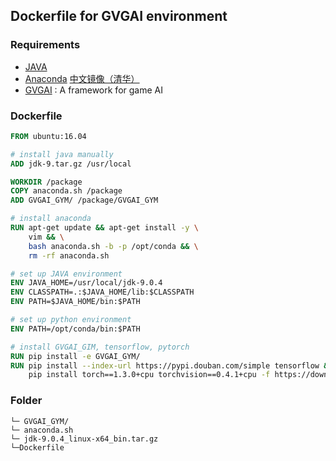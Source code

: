 ## Dockerfile for GVGAI environment

### Requirements

- [JAVA](https://www.oracle.com/technetwork/java/javase/downloads/java-archive-javase9-3934878.html)
- [Anaconda](https://www.anaconda.com/distribution/)    [中文镜像（清华）](https://mirrors.tuna.tsinghua.edu.cn/anaconda/archive/)
- [GVGAI](https://github.com/rubenrtorrado/GVGAI_GYM) : A framework for game AI

### Dockerfile

```dockerfile
FROM ubuntu:16.04

# install java manually
ADD jdk-9.tar.gz /usr/local

WORKDIR /package
COPY anaconda.sh /package
ADD GVGAI_GYM/ /package/GVGAI_GYM

# install anaconda
RUN apt-get update && apt-get install -y \
    vim && \
    bash anaconda.sh -b -p /opt/conda && \
    rm -rf anaconda.sh

# set up JAVA environment
ENV JAVA_HOME=/usr/local/jdk-9.0.4
ENV CLASSPATH=.:$JAVA_HOME/lib:$CLASSPATH
ENV PATH=$JAVA_HOME/bin:$PATH

# set up python environment
ENV PATH=/opt/conda/bin:$PATH

# install GVGAI_GIM, tensorflow, pytorch
RUN pip install -e GVGAI_GYM/
RUN pip install --index-url https://pypi.douban.com/simple tensorflow && \
    pip install torch==1.3.0+cpu torchvision==0.4.1+cpu -f https://download.pytorch.org/whl/torch_stable.html
```

### Folder 

```
└─ GVGAI_GYM/
└─ anaconda.sh
└─ jdk-9.0.4_linux-x64_bin.tar.gz
└─Dockerfile
```

